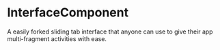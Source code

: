 # InterfaceComponent
A easily forked sliding tab interface that anyone can use to give their app multi-fragment activities with ease.
